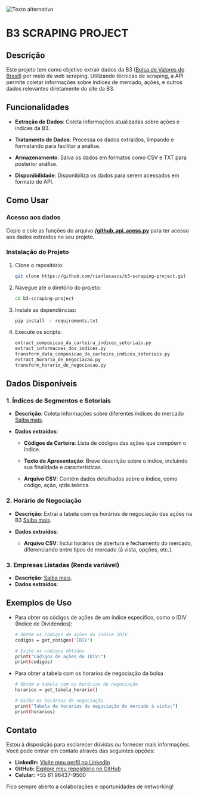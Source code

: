 ![Texto alternativo](https://logodownload.org/wp-content/uploads/2019/08/b3-logo-5.png)

# B3 SCRAPING PROJECT

## Descrição
Este projeto tem como objetivo extrair dados da B3 ([Bolsa de Valores do Brasil](https://www.b3.com.br/pt_br/para-voce)) por meio de web scraping. Utilizando técnicas de scraping, a API permite coletar informações sobre índices de mercado, ações, e outros dados relevantes diretamente do site da B3.

## Funcionalidades

- **Extração de Dados**: Coleta informações atualizadas sobre ações e índices da B3.

- **Tratamento de Dados**: Processa os dados extraídos, limpando e formatando para facilitar a análise.

- **Armazenamento**: Salva os dados em formatos como CSV e TXT para posterior análise.

- **Disponibilidade**: Disponibiliza os dados para serem acessados em formato de API.

## Como Usar

### Acesso aos dados
Copie e cole as funções do arquivo **[/github_api_acess.py](https://github.com/rianlucascs/b3-scraping-project/blob/master/github_api_acess.py)** para ter acesso aos dados extraidos no seu projeto.

### Instalação do Projeto

1. Clone o repositório:
   ```bash
   git clone https://github.com/rianlucascs/b3-scraping-project.git

2. Navegue até o diretório do projeto:
    ```bash
    cd b3-scraping-project

3. Instale as dependências:
    ```bash
    pip install -r requirements.txt

4. Execute os scripts:
    ```bash
    extract_composicao_da_carteira_indices_setoriais.py
    extract_informacoes_dos_indices.py
    transform_data_composicao_da_carteira_indices_setoriais.py
    extract_horario_de_negociacao.py
    transform_horario_de_negociacao.py

## Dados Disponíveis

### 1. Índices de Segmentos e Setoriais
- **Descrição**: Coleta informações sobre diferentes índices do mercado [Saiba mais](https://github.com/rianlucascs/b3-scraping-project/blob/master/scripts/1.%20%C3%8Dndices%20de%20Segmentos%20e%20Setoriais/README.md).

- **Dados extraidos**:
  - **Códigos da Carteira**: Lista de códigos das ações que compõem o índice.

  - **Texto de Apresentação**: Breve descrição sobre o índice, incluindo sua finalidade e características.

  - **Arquivo CSV**: Contém dados detalhados sobre o índice, como código, ação, qtde.teórica.

### 2. Horário de Negociação
- **Descrição**: Extrai a tabela com os horários de negociação das ações na B3 [Saiba mais](https://github.com/rianlucascs/b3-scraping-project/blob/master/scripts/2.%20Hor%C3%A1rio%20de%20negocia%C3%A7%C3%A3o/README.md).

- **Dados extraidos**:
  - **Arquivo CSV**: Inclui horários de abertura e fechamento do mercado, diferenciando entre tipos de mercado (à vista, opções, etc.).

### 3. Empresas Listadas (Renda variável)

- **Descrição**: [Saiba mais](https://github.com/rianlucascs/b3-scraping-project/blob/master/scripts/3.%20Empresas%20listadas/README.md).
- **Dados extraidos**:


## Exemplos de Uso

- Para obter os códigos de ações de um índice específico, como o IDIV (Índice de Dividendos):
  
  ```bash
  # Obtém os códigos de ações do índice IDIV
  codigos = get_codigos('IDIV')
  
  # Exibe os códigos obtidos
  print("Códigos de ações do IDIV:")
  print(codigos)

- Para obter a tabela com os horarios de negociação da bolsa

  ```bash
  # Obtém a tabela com os horários de negociação
  horarios = get_tabela_horario()

  # Exibe os horários de negociação
  print("Tabela de horários de negociação do mercado à vista:")
  print(horarios)

## Contato

Estou à disposição para esclarecer dúvidas ou fornecer mais informações. Você pode entrar em contato através das seguintes opções:

- **LinkedIn:** [Visite meu perfil no LinkedIn](www.linkedin.com/in/rian-lucas)
- **GitHub:** [Explore meu repositório no GitHub](https://github.com/rianlucascs)
- **Celular:** +55 61 96437-9500


Fico sempre aberto a colaborações e oportunidades de networking!
